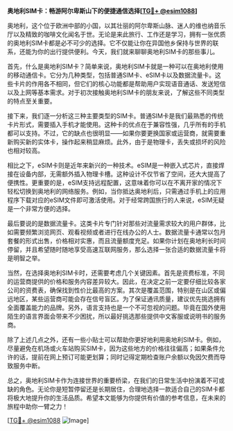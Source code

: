 **奥地利SIM卡：畅游阿尔卑斯山下的便捷通信选择[[TG💪+ @esim1088](https://t.me/s/esim1088)]**

奥地利，这个位于欧洲中部的小国，以其壮丽的阿尔卑斯山脉、迷人的维也纳音乐厅以及精致的咖啡文化闻名于世。无论是来此旅行、工作还是学习，拥有一张优质的奥地利SIM卡都是必不可少的选择。它不仅能让你在异国他乡保持与世界的联系，还能为你的出行提供便利。今天，我们就来聊聊奥地利SIM卡的那些事儿。

首先，什么是奥地利SIM卡？简单来说，奥地利SIM卡就是一种可以在奥地利使用的移动通信卡。它分为几种类型，包括普通SIM卡、eSIM卡以及数据流量卡。这些卡片的作用各不相同，但它们的核心功能都是帮助用户实现语音通话、发送短信以及上网等基本需求。对于初次接触奥地利SIM卡的朋友来说，了解这些不同类型的特点至关重要。

接下来，我们逐一分析这三种主要类型的SIM卡。普通SIM卡是我们最熟悉的传统卡片形式，需要插入手机才能使用。这种卡的优点在于兼容性强，几乎所有的手机都可以支持。不过，它的缺点也很明显——如果你要更换国家或运营商，就需要重新购买新的实体卡，操作起来稍显麻烦。此外，由于是物理卡，丢失或损坏的风险也相对较高。

相比之下，eSIM卡则是近年来新兴的一种技术。eSIM是一种嵌入式芯片，直接焊接在设备内部，无需额外插入物理卡槽。这种设计不仅节省了空间，还大大提高了便携性。更重要的是，eSIM支持远程配置，这意味着你可以在不离开家的情况下轻松切换到奥地利的网络服务。例如，当你抵达奥地利后，只需通过手机上的应用程序下载对应的eSIM文件即可激活使用。对于经常跨国旅行的人来说，eSIM无疑是一个非常方便的选择。

最后要说的是数据流量卡。这类卡片专门针对那些对流量需求较大的用户群体，比如需要频繁浏览网页、观看视频或者进行在线办公的人士。数据流量卡通常以包月套餐的形式出售，价格相对实惠，而且流量额度充足。如果你计划在奥地利长时间停留，并且希望随时随地享受高速互联网服务，那么选择一张合适的数据流量卡将是明智之举。

当然，在选择奥地利SIM卡时，还需要考虑几个关键因素。首先是资费标准，不同的运营商提供的价格和服务内容差异较大。因此，在决定之前一定要仔细比较各家公司的资费表，确保找到性价比最高的方案。其次是覆盖范围，特别是在山区或偏远地区，某些运营商可能会存在信号盲区。为了保证通讯质量，建议优先挑选拥有全面覆盖能力的品牌。另外，语言支持也是一个不可忽视的问题。毕竟在国外使用陌生的语言界面会带来不少困扰，所以最好挑选那些提供中文客服或说明书的服务商。

除了上述几点之外，还有一些小贴士可以帮助你更好地利用奥地利SIM卡。例如，尽量避免在机场或火车站购买SIM卡，因为这些地方的价格往往偏高；如果条件允许的话，提前在网上预订可能更划算；同时记得定期检查账户余额以免因欠费而导致服务中断。

总之，奥地利SIM卡作为连接世界的重要桥梁，在我们的日常生活中扮演着不可或缺的角色。无论你是短暂停留还是长期居住，合理地选择一款适合自己的SIM卡都将极大地提升你的生活品质。希望本文能够为你提供有价值的参考信息，在未来的旅程中助你一臂之力！

[[TG💪+ @esim1088](https://t.me/s/esim1088) ![Image](https://i.postimg.cc/4NQfJmqS/Snipaste-2025-05-13-00-14-12.png)]